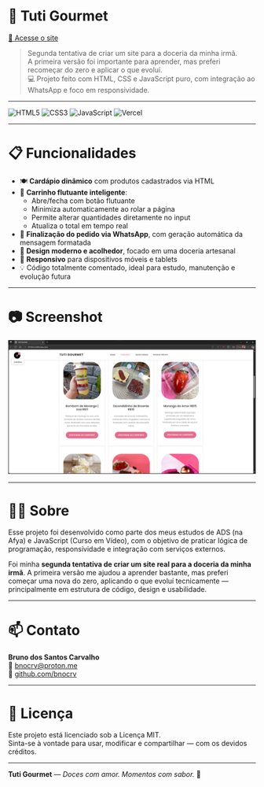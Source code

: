 # 🍰 Tuti Gourmet

[🔗 Acesse o site](https://tutigourmet.vercel.app)  
> Segunda tentativa de criar um site para a doceria da minha irmã.  
> A primeira versão foi importante para aprender, mas preferi recomeçar do zero e aplicar o que evoluí.  
> 💻 Projeto feito com HTML, CSS e JavaScript puro, com integração ao WhatsApp e foco em responsividade.

---

![HTML5](https://img.shields.io/badge/HTML5-E34F26?style=flat&logo=html5&logoColor=white) ![CSS3](https://img.shields.io/badge/CSS3-1572B6?style=flat&logo=css3&logoColor=white) ![JavaScript](https://img.shields.io/badge/JavaScript-F7DF1E?style=flat&logo=javascript&logoColor=black) ![Vercel](https://img.shields.io/badge/Vercel-000000?style=flat&logo=vercel&logoColor=white)

---

# 📋 Funcionalidades

- 🍽️ **Cardápio dinâmico** com produtos cadastrados via HTML  
- 🛒 **Carrinho flutuante inteligente**:  
  - Abre/fecha com botão flutuante  
  - Minimiza automaticamente ao rolar a página  
  - Permite alterar quantidades diretamente no input  
  - Atualiza o total em tempo real  
- 📲 **Finalização do pedido via WhatsApp**, com geração automática da mensagem formatada  
- 🎨 **Design moderno e acolhedor**, focado em uma doceria artesanal  
- 📱 **Responsivo** para dispositivos móveis e tablets  
- 💡 Código totalmente comentado, ideal para estudo, manutenção e evolução futura  

---

# 📷 Screenshot

![Print do Site](assets/images/print.png)

---

# 👨‍💻 Sobre

Esse projeto foi desenvolvido como parte dos meus estudos de ADS (na Afya) e JavaScript (Curso em Vídeo), com o objetivo de praticar lógica de programação, responsividade e integração com serviços externos.

Foi minha **segunda tentativa de criar um site real para a doceria da minha irmã**. A primeira versão me ajudou a aprender bastante, mas preferi começar uma nova do zero, aplicando o que evoluí tecnicamente — principalmente em estrutura de código, design e usabilidade.

---

# 📫 Contato

**Bruno dos Santos Carvalho**  
📧 [bnocrv@proton.me](mailto:bnocrv@proton.me)  
🔗 [github.com/bnocrv](https://github.com/bnocrv)

---

# 📄 Licença

Este projeto está licenciado sob a Licença MIT.  
Sinta-se à vontade para usar, modificar e compartilhar — com os devidos créditos.

---

**Tuti Gourmet** — *Doces com amor. Momentos com sabor.* 🍬
